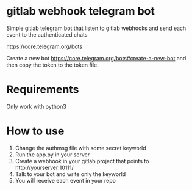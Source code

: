 # gitlab webhook telegram bot

Simple gitlab telegram bot that listen to gitlab webhooks and send each event
to the authenticated chats

https://core.telegram.org/bots

Create a new bot https://core.telegram.org/bots#create-a-new-bot
and then copy the token to the token file.

# Requirements

Only work with python3

# How to use

1. Change the authmsg file with some secret keyworld
1. Run the app.py in your server
1. Create a webhook in your gitlab project that points to
   http://yourserver:10111/
1. Talk to your bot and write only the keyworld
1. You will receive each event in your repo
